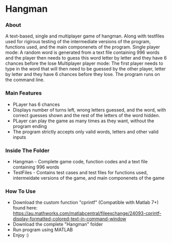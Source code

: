 # Hangman
### About
A text-based, single and multiplayer game of hangman. Along with testfiles used for rigirous testing of the intermediate versions of the program, functions used, and the main componenets of the program. 
Single player mode: A random word is generated from a text file containing 996 words and the player then needs to guess this word letter by letter and they have 6 chances before the lose
Multiplayer player mode: The first player needs to type in the word that will then need to be guessed by the other player, letter by letter and they have 6 chances before they lose.
The program runs on the command line.

### Main Features
-	PLayer has 6 chances
-	Displays number of turns left, wrong letters guessed, and the word, with correct guesses shown and the rest of the letters of the word hidden.
-	PLayer can play the game as many times as they want, without the program ending
-	The program strictly accepts only valid words, letters and other valid inputs

### Inside The Folder
-	Hangman - Complete game code, function codes and a text file containing 996 words
-	TestFiles - Contains test cases and test files for functions used, intermeidate versions of the game, and main componenets of the game

### How To Use
- Download the custom function "cprintf" (Compatible with Matlab 7+) found here: https://au.mathworks.com/matlabcentral/fileexchange/24093-cprintf-display-formatted-colored-text-in-command-window
- Download the complete "Hangman" folder 
- Run program using MATLAB
- Enjoy :)

